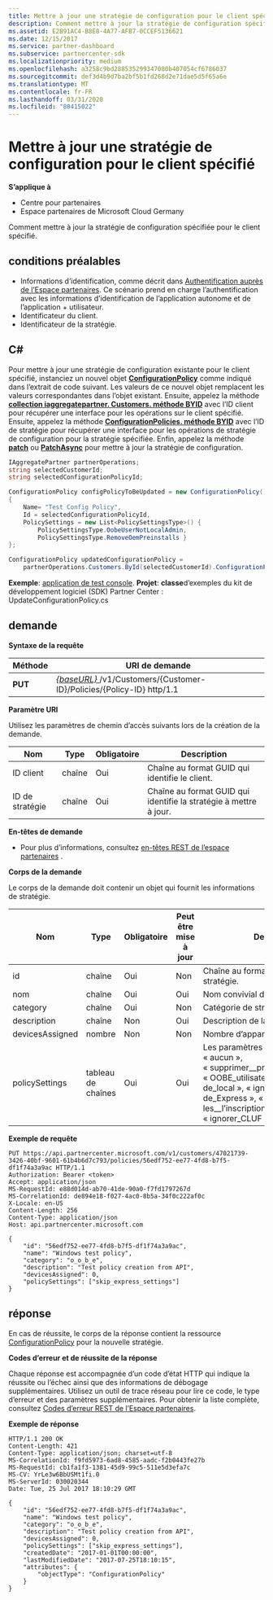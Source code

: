 ```yaml
---
title: Mettre à jour une stratégie de configuration pour le client spécifié
description: Comment mettre à jour la stratégie de configuration spécifiée pour le client spécifié.
ms.assetid: E2B91AC4-B8E8-4A77-AFB7-0CCEF5136621
ms.date: 12/15/2017
ms.service: partner-dashboard
ms.subservice: partnercenter-sdk
ms.localizationpriority: medium
ms.openlocfilehash: a3258c9bd288535299347080b407054cf6786037
ms.sourcegitcommit: def3d4b9d7ba2bf5b1fd268d2e71dae5d5f65a6e
ms.translationtype: MT
ms.contentlocale: fr-FR
ms.lasthandoff: 03/31/2020
ms.locfileid: "80415022"
---
```

# <a name="update-a-configuration-policy-for-the-specified-customer"></a>Mettre à jour une stratégie de configuration pour le client spécifié


**S’applique à**

- Centre pour partenaires
- Espace partenaires de Microsoft Cloud Germany

Comment mettre à jour la stratégie de configuration spécifiée pour le client spécifié.

## <a name="span-idprerequisitesspan-idprerequisitesspan-idprerequisitesprerequisites"></a><span id="Prerequisites"/><span id="prerequisites"/><span id="PREREQUISITES"/>conditions préalables


- Informations d’identification, comme décrit dans [Authentification auprès de l’Espace partenaires](partner-center-authentication.md). Ce scénario prend en charge l’authentification avec les informations d’identification de l’application autonome et de l’application + utilisateur.
- Identificateur du client.
- Identificateur de la stratégie.

## <a name="span-idc_span-idc_c"></a><span id="C_"/><span id="c_"/>C#


Pour mettre à jour une stratégie de configuration existante pour le client spécifié, instanciez un nouvel objet [**ConfigurationPolicy**](https://docs.microsoft.com/dotnet/api/microsoft.store.partnercenter.models.devicesdeployment.configurationpolicy) comme indiqué dans l’extrait de code suivant. Les valeurs de ce nouvel objet remplacent les valeurs correspondantes dans l’objet existant. Ensuite, appelez la méthode [**collection iaggregatepartner. Customers. méthode BYID**](https://docs.microsoft.com/dotnet/api/microsoft.store.partnercenter.customers.icustomercollection.byid) avec l’ID client pour récupérer une interface pour les opérations sur le client spécifié. Ensuite, appelez la méthode [**ConfigurationPolicies. méthode BYID**](https://docs.microsoft.com/dotnet/api/microsoft.store.partnercenter.devicesdeployment.iconfigurationpolicycollection.byid) avec l’ID de stratégie pour récupérer une interface pour les opérations de stratégie de configuration pour la stratégie spécifiée. Enfin, appelez la méthode [**patch**](https://docs.microsoft.com/dotnet/api/microsoft.store.partnercenter.devicesdeployment.iconfigurationpolicy.patch) ou [**PatchAsync**](https://docs.microsoft.com/dotnet/api/microsoft.store.partnercenter.devicesdeployment.iconfigurationpolicy.patchasync) pour mettre à jour la stratégie de configuration.

``` csharp
IAggregatePartner partnerOperations;
string selectedCustomerId;
string selectedConfigurationPolicyId;

ConfigurationPolicy configPolicyToBeUpdated = new ConfigurationPolicy()
{
    Name= "Test Config Policy",
    Id = selectedConfigurationPolicyId,
    PolicySettings = new List<PolicySettingsType>() { 
        PolicySettingsType.OobeUserNotLocalAdmin, 
        PolicySettingsType.RemoveOemPreinstalls }
};

ConfigurationPolicy updatedConfigurationPolicy = 
    partnerOperations.Customers.ById(selectedCustomerId).ConfigurationPolicies.ById(selectedConfigurationPolicyId).Patch(configPolicyToBeUpdated);
```

**Exemple**: [application de test console](console-test-app.md). **Projet**: **classe**d’exemples du kit de développement logiciel (SDK) Partner Center : UpdateConfigurationPolicy.cs

## <a name="span-idrequestspan-idrequestspan-idrequestrequest"></a><span id="Request"/><span id="request"/><span id="REQUEST"/>demande


**Syntaxe de la requête**

| Méthode  | URI de demande                                                                                          |
|---------|------------------------------------------------------------------------------------------------------|
| **PUT** | [ *{baseURL}* ](partner-center-rest-urls.md)/v1/Customers/{Customer-ID}/Policies/{Policy-ID} http/1.1 |

 

**Paramètre URI**

Utilisez les paramètres de chemin d’accès suivants lors de la création de la demande.

| Nom        | Type   | Obligatoire | Description                                                   |
|-------------|--------|----------|---------------------------------------------------------------|
| ID client | chaîne | Oui      | Chaîne au format GUID qui identifie le client.         |
| ID de stratégie   | chaîne | Oui      | Chaîne au format GUID qui identifie la stratégie à mettre à jour. |

 

**En-têtes de demande**

- Pour plus d’informations, consultez [en-têtes REST de l’espace partenaires](headers.md) .

**Corps de la demande**

Le corps de la demande doit contenir un objet qui fournit les informations de stratégie.

| Nom            | Type             | Obligatoire | Peut être mise à jour | Description                                                                                                                                              |
|-----------------|------------------|----------|-----------|----------------------------------------------------------------------------------------------------------------------------------------------------------|
| id              | chaîne           | Oui      | Non        | Chaîne au format GUID qui identifie la stratégie.                                                                                                    |
| nom            | chaîne           | Oui      | Oui       | Nom convivial de la stratégie.                                                                                                                         |
| category        | chaîne           | Oui      | Non        | Catégorie de stratégie.                                                                                                                                     |
| description     | chaîne           | Non       | Oui       | Description de la stratégie.                                                                                                                                  |
| devicesAssigned | nombre           | Non       | Non        | Nombre d’appareils.                                                                                                                                   |
| policySettings  | tableau de chaînes | Oui      | Oui       | Les paramètres de stratégie : « aucun », « supprimer\_\_préinstallations OEM », « OOBE\_utilisateur\_pas\_administrateur de\_local », « ignorer les paramètres de\_Express », « ignorer les\_\_l’inscription OEM », « ignorer\_CLUF ».\_ |

 

**Exemple de requête**

```http
PUT https://api.partnercenter.microsoft.com/v1/customers/47021739-3426-40bf-9601-61b4b6d7c793/policies/56edf752-ee77-4fd8-b7f5-df1f74a3a9ac HTTP/1.1
Authorization: Bearer <token> 
Accept: application/json
MS-RequestId: e88d014d-ab70-41de-90a0-f7fd1797267d
MS-CorrelationId: de894e18-f027-4ac0-8b5a-34f0c222af0c
X-Locale: en-US
Content-Length: 256
Content-Type: application/json
Host: api.partnercenter.microsoft.com

{
    "id": "56edf752-ee77-4fd8-b7f5-df1f74a3a9ac",
    "name": "Windows test policy",
    "category": "o_o_b_e",
    "description": "Test policy creation from API",
    "devicesAssigned": 0,
    "policySettings": ["skip_express_settings"]
}
```

## <a name="span-idresponsespan-idresponsespan-idresponseresponse"></a><span id="Response"/><span id="response"/><span id="RESPONSE"/>réponse


En cas de réussite, le corps de la réponse contient la ressource [ConfigurationPolicy](device-deployment-resources.md#configurationpolicy) pour la nouvelle stratégie.

**Codes d’erreur et de réussite de la réponse**

Chaque réponse est accompagnée d’un code d’état HTTP qui indique la réussite ou l’échec ainsi que des informations de débogage supplémentaires. Utilisez un outil de trace réseau pour lire ce code, le type d’erreur et des paramètres supplémentaires. Pour obtenir la liste complète, consultez [Codes d’erreur REST de l’Espace partenaires](error-codes.md).

**Exemple de réponse**

```http
HTTP/1.1 200 OK
Content-Length: 421
Content-Type: application/json; charset=utf-8
MS-CorrelationId: f9fd5973-6ad8-4585-aadc-f2b0443fe27b
MS-RequestId: cb1fa1f3-1381-45d9-99c5-511e5d3efa7c
MS-CV: YrLe3w6BbUSMt1fi.0
MS-ServerId: 030020344
Date: Tue, 25 Jul 2017 18:10:29 GMT

{
    "id": "56edf752-ee77-4fd8-b7f5-df1f74a3a9ac",
    "name": "Windows test policy",
    "category": "o_o_b_e",
    "description": "Test policy creation from API",
    "devicesAssigned": 0,
    "policySettings": ["skip_express_settings"],
    "createdDate": "2017-01-01T00:00:00",
    "lastModifiedDate": "2017-07-25T18:10:15",
    "attributes": {
        "objectType": "ConfigurationPolicy"
    }
}
```

 

 




